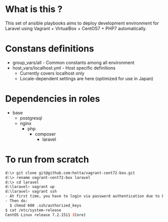 # What is this ?

This set of ansible playbooks aims to deploy development environment for Laravel using Vagrant + VirtualBox + CentOS7 + PHP7 automatically.

# Constans definitions

- group_vars/all          - Common constants among all environment
- host_vars/localhost.yml - Host specific definitions
  - Currently covers localhost only
  - Locale-dependent settings are here (optimized for use in Japan)

# Dependencies in roles

- base
  - postgresql
  - nginx
    - php
      - composer
        - laravel

# To run from scratch

```bash
d:\> git clone git@github.com:hotta/vagrant-cent72-box.git
d:\> rename vagrant-cent72-box laravel
d:\> cd laravel
d:\laravel> vagrant up
d:\laravel> vagrant ssh
- At first time, you have to login via password authentication due to bug on vagrant-1.8.5.
- Then do:
  $ chmod 600 .ssh/authorized_keys
$ cat /etc/system-release
CentOS Linux release 7.2.1511 (Core)
```

